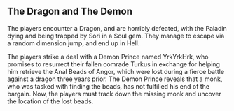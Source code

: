 ## The Dragon and The Demon

The players encounter a Dragon, and are horribly defeated, with the Paladin dying and being trapped by Sori in a Soul gem. They manage to escape via a random dimension jump, and end up in Hell. 

The players strike a deal with a Demon Prince named YrkYrkHrk, who promises to resurrect their fallen comrade Turkus in exchange for helping him retrieve the Anal Beads of Angor, which were lost during a fierce battle against a dragon three years prior. The Demon Prince reveals that a monk, who was tasked with finding the beads, has not fulfilled his end of the bargain. Now, the players must track down the missing monk and uncover the location of the lost beads.